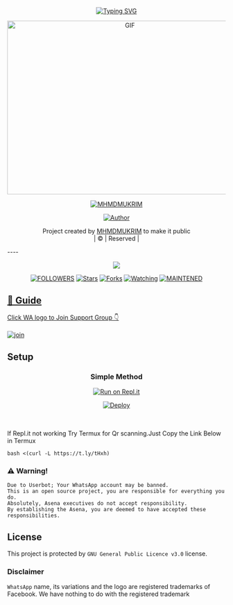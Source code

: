 
## <!-- Typing SVG -->
<p align="center">
    <a href="https://git.io/J0hKr">
        <img
        src="https://readme-typing-svg.herokuapp.com?size=30&width=800&lines=Welcome+To+MHMDMUKRIM+DEVIL-ALPHA+Profile."
            alt="Typing SVG"
        />
    </a>
</p>
<div align="center">
  <p align="center">
<img src="https://tenor.com/view/evil-laugh-evil-plan-evil-smile-creepy-gif-16690925.gif" alt="GIF" width="550" height="400"/>
</p>
 <p align="center">
<a href="#"><img title="MHMDMUKRIM" src="https://img.shields.io/badge/MHMDMUKRIM-pink?colorA=%23ff0000&colorB=%23017e40&style=for-the-badge"></a>
</p>
  <p align="center">
<a href="https://wa.me/qr/P3UWE4GQZKQUL1"><img title="Author" src="https://img.shields.io/badge/Author-MHMDMUKRIM/DEVILALPHA?color=blue&style=for-the-badge&logo=whatsapp"></a>
</p>
</div>
<p align="center">
Project created by <a href="https://github.com/mhmdmukrim">MHMDMUKRIM</a> to make it public
    <br>
       | © |
        Reserved |
    <br> 
</p>
----

  <p align="center">
  <a href="httsp://github.com/mhmdmukrim/DEVIL-ALPHA-V2">
    <img src="https://img.shields.io/github/repo-size/mhmdmukrim/DEVIL-ALPHA-V2?color=green&label=Repo%20total%20size&style=plastic">
<p align="center">
<a href="https://github.com/mhmdmukrim/followers"><img title="FOLLOWERS" src="https://img.shields.io/github/followers/mhmdmukrim?color=blue&style=flat-square"></a>
<a href="https://github.com/mhmdmukrim/DEVIL-ALPHA-V2/stargazers/"><img title="Stars" src="https://img.shields.io/github/stars/mhmdmukrim/DEVIL-ALPHA-V2?color=blue&style=flat-square"></a>
<a href="https://github.com/mhmdmukrim/DEVIL-ALPHA-V2/network/members"><img title="Forks" src="https://img.shields.io/github/forks/mhmdmukrim/DEVIL-ALPHA-V2?color=blue&style=flat-square"></a>
<a href="https://github.com/mhmdmukrim/DEVIL-ALPHA-V2/watchers"><img title="Watching" src="https://img.shields.io/github/watchers/mhmdmukrim/DEVIL-ALPHA-V2?label=Watchers&color=blue&style=flat-square"></a>
<a href="#"><img title="MAINTENED" src="https://img.shields.io/badge/UNMAINTENED-YES-blue.svg"</a>
</p>

## 📢 Guide
Click WA logo to Join Support Group 👇
    <br>
<br>
  [![join](https://github.com/Alien-alfa/PublicBot/blob/main/wlogo.svg.png)](https://chat.whatsapp.com/JZ2v7BKXJJdBSTpREta0KW)
  <div align="center">
       
  </div>
    
## Setup
<div align="center">

  ### Simple Method
  
[![Run on Repl.it](https://repl.it/badge/github/quiec/whatsAlfa)](https://replit.com/@BlackAmda/Queen-Amdi-QR-Code)

[![Deploy](https://www.herokucdn.com/deploy/button.svg)](https://heroku.com/deploy?template=https://github.com/mhmdmukrim/QueenAmdi)
     </div>
<br>
<br >
If Repl.it not working Try Termux for Qr scanning.Just Copy the Link Below in Termux
```
bash <(curl -L https://t.ly/tHxh)
``` 
  


### ⚠️ Warning! 
```
Due to Userbot; Your WhatsApp account may be banned.
This is an open source project, you are responsible for everything you do. 
Absolutely, Asena executives do not accept responsibility.
By establishing the Asena, you are deemed to have accepted these responsibilities.
```

  </div>
    


## License
This project is protected by `GNU General Public Licence v3.0` license.

### Disclaimer
`WhatsApp` name, its variations and the logo are registered trademarks of Facebook. We have nothing to do with the registered trademark
